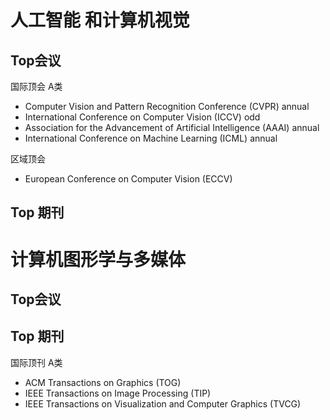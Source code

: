 # 人工智能 和计算机视觉

## Top会议

国际顶会 A类
* Computer Vision and Pattern Recognition Conference            (CVPR)          annual 
* International Conference on Computer Vision                   (ICCV)          odd
* Association for the Advancement of Artificial Intelligence    (AAAI)          annual
* International Conference on Machine Learning                  (ICML)          annual        


区域顶会
* European Conference on Computer Vision                        (ECCV)


## Top 期刊



# 计算机图形学与多媒体

## Top会议

## Top 期刊


国际顶刊 A类
* ACM Transactions on Graphics (TOG)
* IEEE Transactions on Image Processing             (TIP)
* IEEE Transactions on Visualization and Computer Graphics      (TVCG)